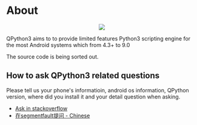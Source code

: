 # About
<p align="center"><a href="https://play.google.com/store/apps/details?id=org.qpython.qpy3" target="_blank"><img src="https://lh3.googleusercontent.com/i3mDiwxhA3hz0idCn8vMWmn30QvyCZlOEna5VQqbInKIcPyhyl4ZUGtvXy_Ex6wauJYS=s360-rw"></a></p>

QPython3 aims to to provide limited features Python3 scripting engine for the most Android systems which from 4.3+ to 9.0

The source code is being sorted out. 


## How to ask QPython3 related questions

Please tell us your phone's informatioin, android os information, QPython version, where did you install it and your detail question when asking.

- [Ask in stackoverflow](https://stackoverflow.com/questions/tagged/qpython3)
- [在segmentfault提问 - Chinese](https://segmentfault.com/t/qpython)
